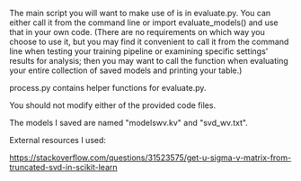 The main script you will want to make use of is in evaluate.py. You can either
call it from the command line or import evaluate_models() and use that in your
own code. (There are no requirements on which way you choose to use it, but
you may find it convenient to call it from the command line when testing your
training pipeline or examining specific settings' results for analysis; then
you may want to call the function when evaluating your entire collection of
saved models and printing your table.)

process.py contains helper functions for evaluate.py.

You should not modify either of the provided code files.


The models I saved are named "modelswv.kv" and "svd_wv.txt". 


External resources I used: 

https://stackoverflow.com/questions/31523575/get-u-sigma-v-matrix-from-truncated-svd-in-scikit-learn

